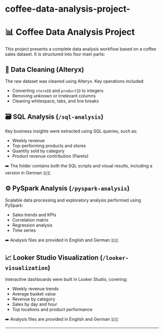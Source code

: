 # coffee-data-analysis-project-
# 📊 Coffee Data Analysis Project

This project presents a complete data analysis workflow based on a coffee sales dataset. It is structured into four main parts:

## 🔧 Data Cleaning (Alteryx)
The raw dataset was cleaned using Alteryx. Key operations included:
- Converting `storeID` and `productID` to integers
- Removing unknown or irrelevant columns
- Cleaning whitespace, tabs, and line breaks

## 🗃️ SQL Analysis (`/sql-analysis`)
Key business insights were extracted using SQL queries, such as:
- Weekly revenue
- Top-performing products and stores
- Quantity sold by category
- Product revenue contribution (Pareto)
  
➡️ The folder contains both the SQL scripts and visual results, including a version in German  🇩🇪

## ⚙️ PySpark Analysis (`/pyspark-analysis`)
Scalable data processing and exploratory analysis performed using PySpark:
- Sales trends and KPIs
- Correlation matrix
- Regression analysis
- Time series

➡️ Analysis files are provided in English and German  🇩🇪

## 📈 Looker Studio Visualization (`/looker-visualization`)
Interactive dashboards were built in Looker Studio, covering:
- Weekly revenue trends
- Average basket value
- Revenue by category
- Sales by day and hour
- Top locations and product performance

➡️ Analysis files are provided in English and German  🇩🇪

---

